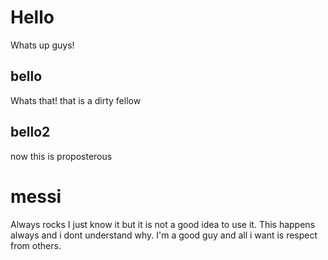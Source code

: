 # Hello

Whats up guys!

## bello

Whats that!
that is a dirty fellow

## bello2

now this is proposterous

# messi

Always rocks I just know it but it is not a good idea to use it.
This happens always and i dont understand why. I'm a good guy and all i want is respect from others.
